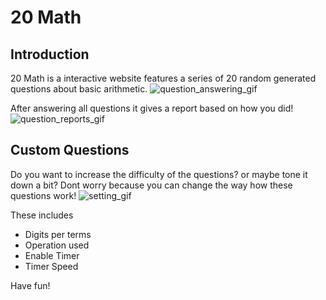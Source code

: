 # 20 Math

## Introduction

20 Math is a interactive website features a series of 20 random generated questions about basic arithmetic.
![question_answering_gif](./public/questions.gif)

After answering all questions it gives a report based on how you did!
![question_reports_gif](./public/reports.gif)

## Custom Questions

Do you want to increase the difficulty of the questions? or maybe tone it down a bit? Dont worry because you can change the way how these questions work!
![setting_gif](./public/settings.gif)

These includes

- Digits per terms
- Operation used
- Enable Timer
- Timer Speed

Have fun!
